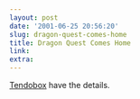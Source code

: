 ```yaml
---
layout: post
date: '2001-06-25 20:56:20'
slug: dragon-quest-comes-home
title: Dragon Quest Comes Home
link: 
extra: 
---
```


[Tendobox](http://www.tendobox.com/cgi-bin/news/viewnews.cgi?category=3&amp;id=993067140) have the details.